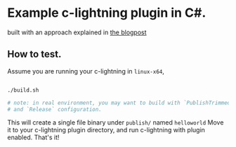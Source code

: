 # Example c-lightning plugin in C#.

built with an approach explained in [the blogpost](https://dev.to/joemphilips/building-c-lightning-plugin-with-net-3162)

## How to test.

Assume you are running your c-lightning in `linux-x64`,

```sh

./build.sh

# note: in real environment, you may want to build with `PublishTrimmed`
# and `Release` configuration.
```

This will create a single file binary under `publish/` named `helloworld`
Move it to your c-lightning plugin directory, and run c-lightning with plugin enabled.
That's it!

